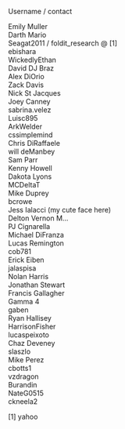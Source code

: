 Username / contact

Emily Muller  
Darth Mario  
Seagat2011  / foldit_research @ [1]  
ebishara  
WickedlyEthan  
David DJ Braz  
Alex DiOrio  
Zack Davis  
Nick St Jacques  
Joey Canney  
sabrina.velez  
Luisc895  
ArkWelder  
cssimplemind  
Chris DiRaffaele  
will deManbey  
Sam Parr  
Kenny Howell  
Dakota Lyons  
MCDeltaT  
Mike Duprey  
bcrowe  
Jess Ialacci (my cute face here)  
Delton Vernon M...  
PJ Cignarella  
Michael DiFranza  
Lucas Remington  
cob781  
Erick Eiben  
jalaspisa  
Nolan Harris  
Jonathan Stewart  
Francis Gallagher  
Gamma 4  
gaben  
Ryan Hallisey  
HarrisonFisher  
lucaspeixoto  
Chaz Deveney  
slaszlo  
Mike Perez  
cbotts1  
vzdragon  
Burandin  
NateG0515  
ckneela2   

[1] yahoo  
